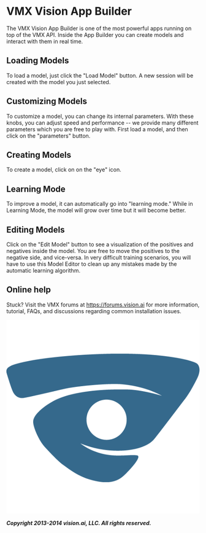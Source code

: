 # VMX Vision App Builder


The VMX Vision App Builder is one of the most powerful apps running on
top of the VMX API.  Inside the App Builder you can create models and
interact with them in real time.

## Loading Models

To load a model, just click the "Load Model" button.  A new session
will be created with the model you just selected.

## Customizing Models

To customize a model, you can change its internal parameters.  With
these knobs, you can adjust speed and performance -- we provide many
different parameters which you are free to play with.  First load a
model, and then click on the "parameters" button.

## Creating Models

To create a model, click on on the "eye" icon.

## Learning Mode

To improve a model, it can automatically go into "learning mode."
While in Learning Mode, the model will grow over time but it will
become better.

## Editing Models

Click on the "Edit Model" button to see a visualization of the
positives and negatives inside the model.  You are free to move the
positives to the negative side, and vice-versa.  In very difficult
training scenarios, you will have to use this Model Editor to clean up
any mistakes made by the automatic learning algorithm.

## Online help

Stuck? Visit the VMX forums at https://forums.vision.ai for more information,
tutorial, FAQs, and discussions regarding common installation issues.

![VMX](img/v_square.png)

***Copyright 2013-2014 vision.ai, LLC. All rights reserved.***
